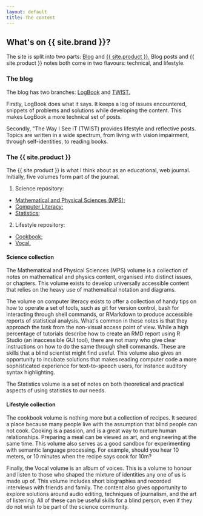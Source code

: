 ```yaml
---
layout: default
title: The content
---
```


## What's on {{ site.brand }}?

The site is split into two parts: [Blog](../blog/index.html) and [{{ site.product }}.](../guide/index.html)
Blog posts and {{ site.product }} notes both come in two flavours: technical, and lifestyle. 

### The blog

The blog has two branches: [LogBook](../blog/logbook/index.html) and [TWIST.](../blog/twist/index.html)

Firstly, LogBook does what it says.
It keeps a log of issues encountered, snippets of problems and solutions while developing the content.
This makes LogBook a more technical set of posts.

Secondly, "The Way I See iT (TWIST) provides lifestyle and reflective posts.
Topics are written in a wide spectrum, from living with vision impairment, through self-identities, to reading books.

### The {{ site.product }}

The {{ site.product }} is what I think about as an educational, web journal.
Initially, five volumes form part of the journal.

1. Science repository:
 * [Mathematical and Physical Sciences (MPS);](../guide/MPS/index.html)
 * [Computer Literacy;](../guide/CL/index.html)
 * [Statistics;](../guide/statistics/index.html)
2. Lifestyle repository:
 * [Cookbook;](../guide/cookbook/index.html)
 * [Vocal.](../guide/vocal/index.html)

#### Science collection

The Mathematical and Physical Sciences (MPS) volume is a collection of notes on mathematical and physics content, organised into distinct issues, or chapters.
This volume exists to develop universally accessible content that relies on the heavy use of mathematical notation and diagrams.

The volume on computer literacy exists to offer a collection of handy tips on how to operate a set of tools, such as git for version control, bash for interacting through shell commands, or RMarkdown to produce accessible reports of statistical analysis.
What's common in these notes is that they approach the task from the non-visual access point of view.
While a high percentage of tutorials describe how to create an RMD report using R Studio (an inaccessible GUI tool), there are not many who give clear instructions on how to do the same through shell commands.
These are skills that a blind scientist might find useful.
This volume also gives an opportunity to incubate solutions that makes reading computer code a more sophisticated experience for text-to-speech users, for instance auditory syntax highlighting.

The Statistics volume is a set of notes on both theoretical and practical aspects of using statistics to our needs.

#### Lifestyle collection

The cookbook volume is nothing more but a collection of recipes.
It secured a place because many people live with the assumption that blind people can not cook.
Cooking is a passion, and is a great way to nurture human relationships.
Preparing a meal can be viewed as art, and engineering at the same time.
This volume also serves as a good sandbox for experimenting with semantic language processing.
For example, should you hear 10 meters, or 10 minutes when the recipe says cook for 10m?

Finally, the Vocal volume is an album of voices.
This is a volume to honour and listen to those who shaped the mixture of identities any one of us is made up of.
This volume includes short biographies and recorded interviews with friends and family.
The content also gives opportunity to explore solutions around audio editing, techniques of journalism, and the art of listening.
All of these can be useful skills for a blind person, even if they do not wish to be part of the science community.
